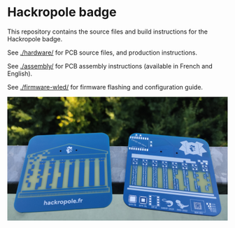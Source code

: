 # Hackropole badge

<!--
SPDX-FileCopyrightText: 2025 Hackropole
SPDX-License-Identifier: CC-BY-4.0
-->

This repository contains the source files and build instructions for the Hackropole badge.

See [./hardware/](./hardware/) for PCB source files, and production instructions.

See [./assembly/](./assembly/README.en.md) for PCB assembly instructions (available in French and English).

See [./firmware-wled/](./firmware-wled/) for firmware flashing and configuration guide.

![Pre-assembly badge](./hardware/pcb_flat.jpg)
